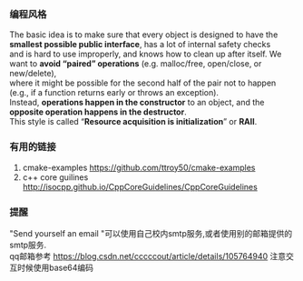 ### 编程风格
The basic idea is to make sure that every object is designed to have the **smallest possible public interface**, has a lot of internal safety checks  
and is hard to use improperly, and knows how to clean up after itself. We want to **avoid “paired” operations** (e.g. malloc/free, open/close, or new/delete),  
where it might be possible for the second half of the pair not to happen (e.g., if a function returns early or throws an exception).    
Instead, **operations happen in the constructor** to an object, and the **opposite operation happens in the destructor**.   
This style is called “**Resource acquisition is initialization**” or **RAII**.   
  
### 有用的链接
  1. cmake-examples <https://github.com/ttroy50/cmake-examples>
  2. c++ core guilines <http://isocpp.github.io/CppCoreGuidelines/CppCoreGuidelines>

### 提醒
 "Send yourself an email "可以使用自己校内smtp服务,或者使用别的邮箱提供的smtp服务.  
 qq邮箱参考 <https://blog.csdn.net/cccccout/article/details/105764940>  注意交互时候使用base64编码
